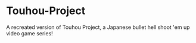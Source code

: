# Touhou-Project
A recreated version of Touhou Project, a Japanese bullet hell shoot 'em up video game series!

